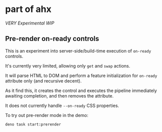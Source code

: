 # part of ahx

_VERY Experimental WIP_

## Pre-render on-ready controls

This is an experiment into server-side/build-time execution of `on-ready`
controls.

It's currently very limited, allowing only `get` and `swap` actions.

It will parse HTML to DOM and perform a feature initialization for `on-ready`
attribute only (and recursive decent).

As it find this, it creates the control and executes the pipeline immediately
awaiting completion, and then removes the attribute.

It does not currently handle `--on-ready` CSS properties.

To try out pre-render mode in the demo:

```sh
deno task start:prerender
```
